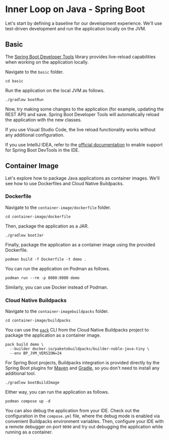 # Inner Loop on Java - Spring Boot

Let's start by defining a baseline for our development experience. We'll use test-driven development and run the application locally on the JVM.

## Basic

The [Spring Boot Developer Tools](https://docs.spring.io/spring-boot/docs/current/reference/html/using.html#using.devtools) library provides live-reload capabilities when working on the application locally.

Navigate to the `basic` folder.

```shell
cd basic
```

Run the application on the local JVM as follows.

```shell
./gradlew bootRun
```

Now, try making some changes to the application (for example, updating the REST API) and save. Spring Boot Developer Tools will automatically reload the application with the new classes.

If you use Visual Studio Code, the live reload functionality works without any additional configuration.

If you use IntelliJ IDEA, refer to the [official documentation](https://www.jetbrains.com/help/idea/spring-boot.html#application-update-policies) to enable support for Spring Boot DevTools in the IDE.

## Container Image

Let's explore how to package Java applications as container images. We'll see how to use Dockerfiles and Cloud Native Buildpacks.

### Dockerfile

Navigate to the `container-image/dockerfile` folder.

```shell
cd container-image/dockerfile
```

Then, package the application as a JAR.

```shell
./gradlew bootJar
```

Finally, package the application as a container image using the provided Dockerfile.

```shell
podman build -f Dockerfile -t demo .
```

You can run the application on Podman as follows.

```shell
podman run --rm -p 8080:8080 demo
```

Similarly, you can use Docker instead of Podman.

### Cloud Native Buildpacks

Navigate to the `container-imagebuildpacks` folder.

```shell
cd container-image/buildpacks
```

You can use the [`pack`](https://buildpacks.io/docs/tools/pack/) CLI from the Cloud Native Buildpacks project to package the application as a container image.

```shell
pack build demo \
  --builder docker.io/paketobuildpacks/builder-noble-java-tiny \
  --env BP_JVM_VERSION=24
```

For Spring Boot projects, Buildpacks integration is provided directly by the Spring Boot plugins for [Maven](https://docs.spring.io/spring-boot/docs/current/maven-plugin/reference/htmlsingle/#build-image) and [Gradle](https://docs.spring.io/spring-boot/docs/current/gradle-plugin/reference/htmlsingle/#build-image), so you don't need to install any additional tool.

```shell
./gradlew bootBuildImage
```

Either way, you can run the application as follows.

```shell
podman compose up -d
```

You can also debug the application from your IDE. Check out the configuration in the `compose.yml` file, where the debug mode is enabled via convenient Buildpacks environment variables. Then, configure your IDE with a remote debugger on port `9090` and try out debugging the application while running as a container.
